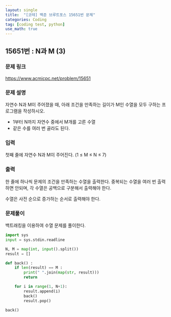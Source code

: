 ```yaml
---
layout: single
title:  "[코테] 백준 브루트포스 15651번 문제"
categories: Coding
tag: [coding test, python]
use_math: true
---
```


## 15651번 : N과 M (3)
### 문제 링크
<https://www.acmicpc.net/problem/15651>

### 문제 설명
자연수 N과 M이 주어졌을 때, 아래 조건을 만족하는 길이가 M인 수열을 모두 구하는 프로그램을 작성하시오.

- 1부터 N까지 자연수 중에서 M개를 고른 수열
- 같은 수를 여러 번 골라도 된다.

### 입력
첫째 줄에 자연수 N과 M이 주어진다. (1 ≤ M ≤ N ≤ 7)

### 출력
한 줄에 하나씩 문제의 조건을 만족하는 수열을 출력한다. 중복되는 수열을 여러 번 출력하면 안되며, 각 수열은 공백으로 구분해서 출력해야 한다.

수열은 사전 순으로 증가하는 순서로 출력해야 한다.

### 문제풀이
백트래킹을 이용하여 수열 문제를 풀이한다.

```python
import sys
input = sys.stdin.readline

N, M = map(int, input().split())
result = []

def back() :
    if len(result) == M :
        print(" ".join(map(str, result)))
        return 

    for i in range(1, N+1):
        result.append(i)
        back()
        result.pop()

back()
```
